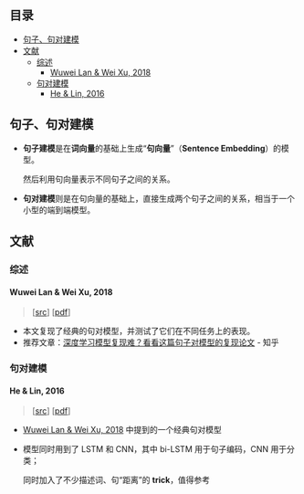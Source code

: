 **目录**
---
<!-- TOC -->

- [句子、句对建模](#句子句对建模)
- [文献](#文献)
  - [综述](#综述)
    - [Wuwei Lan & Wei Xu, 2018](#wuwei-lan--wei-xu-2018)
  - [句对建模](#句对建模)
    - [He & Lin, 2016](#he--lin-2016)

<!-- /TOC -->

## 句子、句对建模

- **句子建模**是在**词向量**的基础上生成“**句向量**”（**Sentence Embedding**）的模型。

  然后利用句向量表示不同句子之间的关系。
- **句对建模**则是在句向量的基础上，直接生成两个句子之间的关系，相当于一个小型的端到端模型。

## 文献

### 综述
#### Wuwei Lan & Wei Xu, 2018
> [[src](https://arxiv.org/abs/1806.04330)] [[pdf](../papers/Neural-Network-Models-for-Paraphrase-Identification,-Semantic-Textual-Similarity,-Natural-Language-Inference,-and-Question-Answering.pdf)]
- 本文复现了经典的句对模型，并测试了它们在不同任务上的表现。
- 推荐文章：[深度学习模型复现难？看看这篇句子对模型的复现论文](https://zhuanlan.zhihu.com/p/38256345) - 知乎

### 句对建模
#### He & Lin, 2016
> [[src](http://www.aclweb.org/anthology/N/N16/N16-1108.pdf)] [[pdf](../papers/Pairwise-Word-Interaction-Modeling-with-Deep-Neural-Networks-for-Semantic-Similarity-Measurement.pdf)]
- [Wuwei Lan & Wei Xu, 2018](#wuwei-lan--wei-xu-2018) 中提到的一个经典句对模型
- 模型同时用到了 LSTM 和 CNN，其中 bi-LSTM 用于句子编码，CNN 用于分类；

  同时加入了不少描述词、句“距离”的 **trick**，值得参考